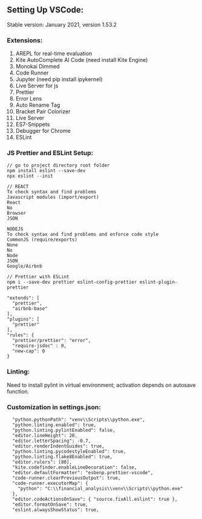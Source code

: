 ## Setting Up VSCode:
Stable version: January 2021, version 1.53.2 

### Extensions:
1) AREPL for real-time evaluation
2) Kite AutoComplete AI Code (need install Kite Engine)
3) Monokai Dimmed
4) Code Runner
5) Jupyter (need pip install ipykernel)
6) Live Server for js
7) Prettier
8) Error Lens
9) Auto Rename Tag
10) Bracket Pair Colorizer
11) Live Server
12) ES7-Snippets
13) Debugger for Chrome
14) ESLint

### JS Prettier and ESLint Setup:
```
// go to project directory root folder
npm install eslint --save-dev
npx eslint --init

// REACT
To check syntax and find problems
Javascript modules (import/export)
React
No
Browser
JSON

NODEJS
To check syntax and find problems and enforce code style
CommonJS (require/exports)
None
No
Node
JSON
Google/Airbnb

// Prettier with ESLint
npm i --save-dev prettier eslint-config-prettier eslint-plugin-prettier

"extends": [
  "prettier",
  "airbnb-base"
],
"plugins": [
  "prettier"
],
"rules": {
  "prettier/prettier": "error",
  "require-jsdoc" : 0,
  "new-cap": 0
}
```

### Linting:
Need to install pylint in virtual environment; activation depends on autosave function. 

### Customization in settings.json:
```
  "python.pythonPath": "venv\\Scripts\\python.exe",
  "python.linting.enabled": true,
  "python.linting.pylintEnabled": false,
  "editor.lineHeight": 20,
  "editor.letterSpacing": -0.7,
  "editor.renderIndentGuides": true,
  "python.linting.pycodestyleEnabled": true,
  "python.linting.flake8Enabled": true,
  "editor.rulers": [80],
  "kite.codefinder.enableLineDecoration": false,
  "editor.defaultFormatter": "esbenp.prettier-vscode",
  "code-runner.clearPreviousOutput": true,
  "code-runner.executorMap": {
    "python": "C:\\financial_analysis\\venv\\Scripts\\python.exe"
  },
  "editor.codeActionsOnSave": { "source.fixAll.eslint": true }, 
  "editor.formatOnSave": true, 
  "eslint.alwaysShowStatus": true, 
```
